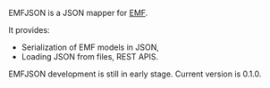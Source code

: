 EMFJSON is a JSON mapper for [EMF](http://www.eclipse.org/emf).

It provides:
* Serialization of EMF models in JSON,
* Loading JSON from files, REST APIS.

EMFJSON development is still in early stage. Current version is 0.1.0.

